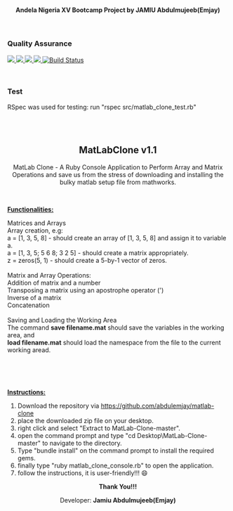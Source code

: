 <h4 align="center">Andela Nigeria XV Bootcamp Project by JAMIU Abdulmujeeb(Emjay)</h4>
<br>
<h3>Quality Assurance</h3>


<a href="https://codeclimate.com/github/abdulemjay/MatLab-Clone"><img src="https://codeclimate.com/github/abdulemjay/MatLab-Clone/badges/gpa.svg" />
<img src="https://codeclimate.com/github/abdulemjay/MatLab-Clone/badges/issue_count.svg" />
<a href="https://codeclimate.com/github/abdulemjay/MatLab-Clone/coverage"><img src="https://codeclimate.com/github/abdulemjay/MatLab-Clone/badges/coverage.svg" />
<a href="https://travis-ci.org/abdulemjay/matlab-clone"><img src="https://travis-ci.org/abdulemjay/matlab-clone.svg?branch=master">
<a href='https://semaphoreci.com/abdulemjay/matlab-clone'> <img src='https://semaphoreci.com/api/v1/abdulemjay/matlab-clone/branches/master/shields_badge.svg' alt='Build Status'>
</a>

<br>

<h3>Test</h3>
RSpec was used for testing: run "rspec src/matlab_clone_test.rb"

<br><br>
<h2 align="center">MatLabClone v1.1 </h2>
<p align="center">MatLab Clone - A Ruby Console Application to Perform Array and Matrix Operations and save us from the stress of downloading and installing the bulky matlab setup file from mathworks.</p>
<p>&nbsp;</p>
<p><strong><span style="text-decoration: underline;">Functionalities:</span></strong></p>
<div>
	Matrices and Arrays</div>
<div>
	Array creation, e.g:</div>
<div>
	a = [1, 3, 5, 8] - should create an array of [1, 3, 5, 8] and assign it to variable a.</div>
<div>
	a = [1, 3, 5; 5 6 8; 3 2 5] - should create a matrix appropriately.</div>
<div>
	z = zeros(5, 1) - should create a 5-by-1 vector of zeros.</div>
<div>
	&nbsp;</div>
<div>
	Matrix and Array Operations:</div>
<div>
	Addition of matrix and a number</div>
<div>
	Transposing a matrix using an apostrophe operator (&#39;)</div>
<div>
	Inverse of a matrix</div>
<div>
	Concatenation</div>
<div>
	&nbsp;</div>
<div>
	Saving and Loading the Working Area</div>
<div>
	The command <strong>save filename.mat</strong> should save the variables in the working area, and</div>
<div>
	<strong>load filename.mat</strong> should load the namespace from the file to the current working aread.
</div><br><p>
<br>
<br>
<p><strong><span style="text-decoration: underline;">Instructions:</span></strong></p>


1. Download the repository via https://github.com/abdulemjay/matlab-clone
2. place the downloaded zip file on your desktop.
3. right click and select "Extract to MatLab-Clone-master\".
4. open the command prompt and type "cd Desktop\MatLab-Clone-master" to navigate to the directory.
5. Type "bundle install" on the command prompt to install the required gems.
6. finally type "ruby matlab_clone_console.rb" to open the application.
7. follow the instructions, it is user-friendly!!! :smile:

<p align="center"><strong>Thank You!!!</strong></p>
<p align="center">Developer: <strong>Jamiu Abdulmujeeb(Emjay)</strong></p>
